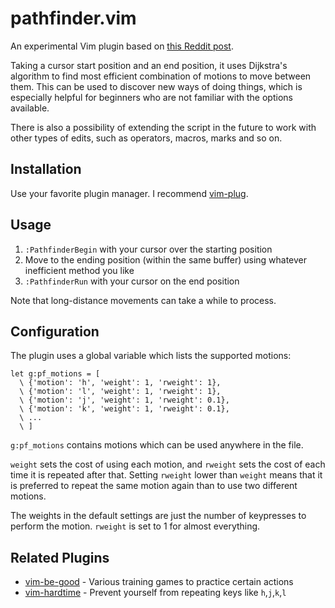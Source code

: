 # pathfinder.vim

An experimental Vim plugin based on [this Reddit post][reddit].

Taking a cursor start position and an end position, it uses Dijkstra's
algorithm to find most efficient combination of motions to move between them.
This can be used to discover new ways of doing things, which is especially
helpful for beginners who are not familiar with the options available.

There is also a possibility of extending the script in the future to work with
other types of edits, such as operators, macros, marks and so on.

## Installation

Use your favorite plugin manager. I recommend
[vim-plug](https://github.com/junegunn/vim-plug).

## Usage

1. `:PathfinderBegin` with your cursor over the starting position
2. Move to the ending position (within the same buffer) using whatever
   inefficient method you like
1. `:PathfinderRun` with your cursor on the end position

Note that long-distance movements can take a while to process.

## Configuration

The plugin uses a global variable which lists the supported motions:

```vim
let g:pf_motions = [
  \ {'motion': 'h', 'weight': 1, 'rweight': 1},
  \ {'motion': 'l', 'weight': 1, 'rweight': 1},
  \ {'motion': 'j', 'weight': 1, 'rweight': 0.1},
  \ {'motion': 'k', 'weight': 1, 'rweight': 0.1},
  \ ...
  \ ]
```

`g:pf_motions` contains motions which can be used anywhere in the file.

`weight` sets the cost of using each motion, and `rweight` sets the cost of
each time it is repeated after that. Setting `rweight` lower than `weight`
means that it is preferred to repeat the same motion again than to use two
different motions.

The weights in the default settings are just the number of keypresses to perform
the motion. `rweight` is set to 1 for almost everything.


[reddit]: https://www.reddit.com/r/vim/comments/gpam7f/plugin_to_suggest_how_to_be_more_efficient/frm01tx?utm_source=share&utm_medium=web2x

## Related Plugins

- [vim-be-good](https://github.com/ThePrimeagen/vim-be-good) - Various training games to practice certain actions
- [vim-hardtime](https://github.com/takac/vim-hardtime) - Prevent yourself from repeating keys like `h`,`j`,`k`,`l`
